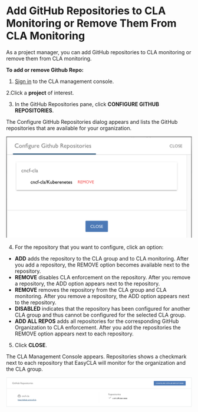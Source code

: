# Add GitHub Repositories to CLA Monitoring or Remove Them From CLA Monitoring

As a project manager, you can add GitHub repositories to CLA monitoring or remove them from CLA monitoring.

**To add or remove Github Repo:**

1. [Sign in](sign-in-to-the-easycla-management-console.md) to the CLA management console.

2.Click a **project** of interest.

3. In the GitHub Repositories pane, click **CONFIGURE GITHUB REPOSITORIES**.

The Configure GitHub Repositories dialog appears and lists the GitHub repositories that are available for your organization.

![CLA Configure GitHub Repositories](../../.gitbook/assets/cla-configure-github-repositories.png)

4. For the repository that you want to configure, click an option:

* **ADD** adds the repository to the CLA group and to CLA monitoring. After you add a repository, the REMOVE option becomes available next to the repository.
* **REMOVE** disables CLA enforcement on the repository. After you remove a repository, the ADD option appears next to the repository.
* **REMOVE** removes the repository from the CLA group and CLA monitoring. After you remove a repository, the ADD option appears next to the repository.
* **DISABLED** indicates that the repository has been configured for another CLA group and thus cannot be configured for the selected CLA group.
* **ADD ALL REPOS** adds all repositories for the corresponding GitHub Organization to CLA enforcement. After you add the repositories the REMOVE option appears next to each repository.

5. Click **CLOSE**.

The CLA Management Console appears. Repositories shows a checkmark next to each repository that EasyCLA will monitor for the organization and the CLA group.

![CLA GitHub Repositories](../../.gitbook/assets/cla-github-repositories.png)


